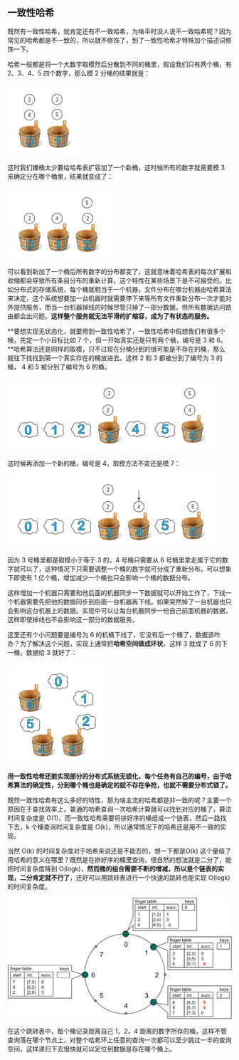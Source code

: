 ## 一致性哈希

既然有一致性哈希，就肯定还有不一致哈希，为啥平时没人说不一致哈希呢？因为常见的哈希都是不一致的，所以就不修饰了，到了一致性哈希才特殊加个描述词修饰一下。

哈希一般都是将一个大数字取模然后分散到不同的桶里，假设我们只有两个桶，有 2、3、4、5 四个数字，那么模 2 分桶的结果就是：

<img src="../shortcuts/v2-52800890b024d1d4ea79390893eddacb_1440w.jpg" alt="img" style="zoom:50%;" />



这时我们嫌桶太少要给哈希表扩容加了一个新桶，这时候所有的数字就需要模 3 来确定分在哪个桶里，结果就变成了：

<img src="../shortcuts/v2-b7ab0fdfa0c1bbc57606267b6321ac83_1440w.jpg" alt="img" style="zoom:50%;" />



可以看到新加了一个桶后所有数字的分布都变了，这就意味着哈希表的每次扩展和收缩都会导致所有条目分布的重新计算，这个特性在某些场景下是不可接受的。比如分布式的存储系统，每个桶就相当于一个机器，文件分布在哪台机器由哈希算法来决定，这个系统想要加一台机器时就需要停下来等所有文件重新分布一次才能对外提供服务，而当一台机器掉线的时候尽管只掉了一部分数据，但所有数据访问路由都会出问题。**这样整个服务就无法平滑的扩缩容，成为了有状态的服务。**

**要想实现无状态化，就要用到一致性哈希了，一致性哈希中假想我们有很多个桶，先定一个小目标比如 7 个，但一开始真实还是只有两个桶，编号是 3 和 6。**哈希算法还是同样的取模，只不过现在分桶分到的很可能是不存在的桶，那么就往下找找到第一个真实存在的桶放进去。这样 2 和 3 都被分到了编号为 3 的桶， 4 和 5 被分到了编号为 6 的桶。

<img src="../shortcuts/v2-1d6406cc600626658b334f809953285f_1440w.jpg" alt="img" style="zoom:50%;" />



这时候再添加一个新的桶，编号是 4，取模方法不变还是模 7：

<img src="../shortcuts/v2-049489c502ed0d7470c1cb9fee9358b0_1440w.jpg" alt="img" style="zoom:50%;" />



因为 3 号桶里都是取模小于等于 3 的，4 号桶只需要从 6 号桶里拿走属于它的数字就可以了，这种情况下只需要调整一个桶的数字就可分成了重新分布。可以想象下即使有 1 亿个桶，增加减少一个桶也只会影响一个桶的数据分布。

这样增加一个机器只需要和他后面的机器同步一下数据就可以开始工作了，下线一个机器需要先把他的数据同步到后面一台机器再下线。如果突然掉了一台机器也只会影响这台机器上的数据。实现中可以让每台机器同步一份自己前面机器的数据，这样即使掉线也不会影响这一部分的数据服务。

这里还有个小问题要是编号为 6 的机桶下线了，它没有后一个桶了，数据该咋办？为了解决这个问题，实现上通常把**哈希空间做成环状**，这样 3 就成了 6 的下一桶，数据给 3 就好了：

<img src="../shortcuts/v2-121ee964ec9c42c93b89dbb94497fd04_1440w.jpg" alt="img" style="zoom: 50%;" />



**用一致性哈希还能实现部分的分布式系统无锁化，每个任务有自己的编号，由于哈希算法的确定性，分到哪个桶也是确定的就不存在争抢，也就不需要分布式锁了。**

既然一致性哈希有这么多好的特性，那为啥主流的哈希都是非一致的呢？主要一个原因在于查找效率上，普通的哈希查询一次哈希计算就可以找到对应的桶了，算法时间复杂度是 O(1)，而一致性哈希需要将排好序的桶组成一个链表，然后一路找下去，k 个桶查询时间复杂度是 O(k)，所以通常情况下的哈希还是用不一致的实现。

当然 O(k) 的时间复杂度对于哈希来说还是不能忍的，想一下都是O(k) 这个量级了用哈希的意义在哪里？既然是在排好序的桶里查询，很自然的想法就是二分了，能把时间复杂度降到 O(logk)，**然而桶的组合需要不断的增减，所以是个链表的实现，二分肯定就不行了**，还好可以用跳转表进行一个快速的跳转也能实现 O(logk) 的时间复杂度。

<img src="../shortcuts/v2-71d4117de67cdd5ad1925fa0adde4102_1440w.jpg" alt="img" style="zoom:50%;" />



在这个跳转表中，每个桶记录距离自己 1，2，4 距离的数字所存的桶，这样不管查询落在哪个节点上，对整个哈希环上任意的查询一次都可以至少跳过一半的查询空间，这样递归下去很快就可以定位到数据是存在哪个桶上。
